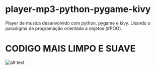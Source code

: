 # player-mp3-python-pygame-kivy
Player de musica desenvolvido com python, pygame e kivy.
Usando o paradigma de programação orientada a objetos (#POO).
# CODIGO MAIS LIMPO E SUAVE

![alt text](https://github.com/Felipe500/player-mp3-python-pygame-kivy/blob/main/Captura%20de%20tela_2021-11-06_09-23-45.png?raw=true)
